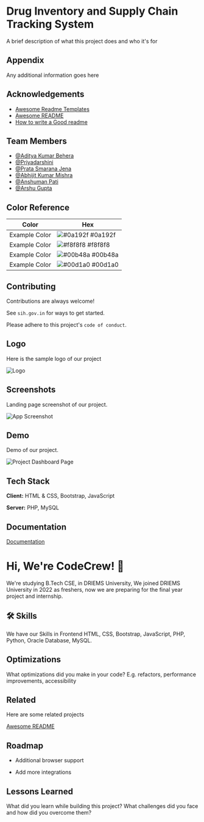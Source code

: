 
# Drug Inventory and Supply Chain Tracking System

A brief description of what this project does and who it's for


## Appendix

Any additional information goes here


## Acknowledgements

 - [Awesome Readme Templates](https://awesomeopensource.com/project/elangosundar/awesome-README-templates)
 - [Awesome README](https://github.com/matiassingers/awesome-readme)
 - [How to write a Good readme](https://bulldogjob.com/news/449-how-to-write-a-good-readme-for-your-github-project)


## Team Members

- [@Aditya Kumar Behera](https://www.github.com/hey-guddu)
- [@Priyadarshini](https://github.com/Priya-8093)
- [@Prata Smarana Jena](https://www.github.com/prata2003)
- [@Abhijit Kumar Mishra](https://github.com/Abhijit-Kumar-Mishra)
- [@Anshuman Pati](https://github.com/ansuman005)
- [@Arshu Gupta](https://github.com/arsugupta)

## Color Reference

| Color             | Hex                                                                |
| ----------------- | ------------------------------------------------------------------ |
| Example Color | ![#0a192f](https://via.placeholder.com/10/0a192f?text=+) #0a192f |
| Example Color | ![#f8f8f8](https://via.placeholder.com/10/f8f8f8?text=+) #f8f8f8 |
| Example Color | ![#00b48a](https://via.placeholder.com/10/00b48a?text=+) #00b48a |
| Example Color | ![#00d1a0](https://via.placeholder.com/10/00b48a?text=+) #00d1a0 |


## Contributing

Contributions are always welcome!

See `sih.gov.in` for ways to get started.

Please adhere to this project's `code of conduct`.


## Logo

Here is the sample logo of our project

![Logo](https://images.crunchbase.com/image/upload/c_pad,h_256,w_256,f_auto,q_auto:eco,dpr_1/5c2a2001d74045636013)


## Screenshots

Landing page screenshot of our project.

![App Screenshot](https://web-static.wrike.com/cdn-cgi/image/width=900,format=auto/blog/content/uploads/2024/04/blog-screenshot_product-screenshot_new-dashboard_projects_aqua.png?av=bcafa305f4c31e196fc3a77ec9645a61)


## Demo

Demo of our project.

![Project Dashboard Page](https://cdn.dribbble.com/users/365424/screenshots/3903606/movfinal.gif)
## Tech Stack

**Client:** HTML & CSS, Bootstrap, JavaScript

**Server:** PHP, MySQL


## Documentation

[Documentation](https://linktodocumentation)


# Hi, We're CodeCrew! 👋

We're studying B.Tech CSE, in DRIEMS University,
We joined DRIEMS University in 2022 as freshers, now we are preparing for the final year project and internship.
## 🛠 Skills
We have our Skills in Frontend HTML, CSS, Bootstrap, JavaScript, PHP, Python, Oracle Database, MySQL.


## Optimizations

What optimizations did you make in your code? E.g. refactors, performance improvements, accessibility


## Related

Here are some related projects

[Awesome README](https://github.com/matiassingers/awesome-readme)


## Roadmap

- Additional browser support

- Add more integrations


## Lessons Learned

What did you learn while building this project? What challenges did you face and how did you overcome them?

